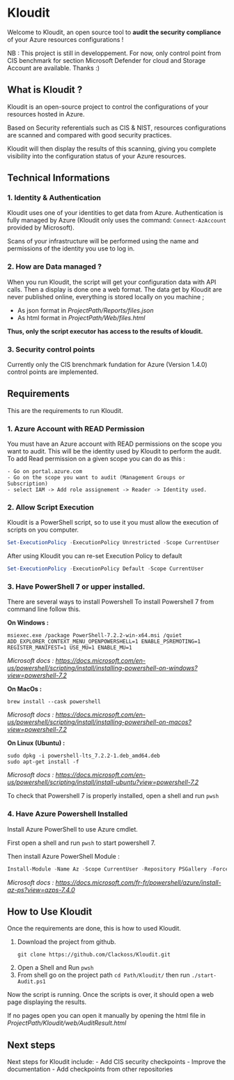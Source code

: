 # Kloudit

Welcome to Kloudit, an open source tool to **audit the security compliance** of your Azure resources configurations !

NB : This project is still in developpement. For now, only control point from CIS benchmark for section Microsoft Defender for cloud and Storage Account are available.
Thanks :)

## What is Kloudit ?

Kloudit is an open-source project to control the configurations of your resources hosted in Azure.

Based on Security referentials such as CIS & NIST, resources configurations are scanned and compared with good security practices.

Kloudit will then display the results of this scanning, giving you complete visibility into the configuration status of your Azure resources.

## Technical Informations

### 1. Identity & Authentication
Kloudit uses one of your identities to get data from Azure. Authentication is fully managed by Azure (Kloudit only uses the command: `Connect-AzAccount` provided by Microsoft).

Scans of your infrastructure will be performed using the name and permissions of the identity you use to log in.

### 2. How are Data managed ?
When you run Kloudit, the script will get your configuration data with API calls.
Then a display is done one a web format.
The data get by Kloudit are never published online, everything is stored locally on you machine ;
 - As json format in *ProjectPath/Reports/files.json*
 - As html format in *ProjectPath/Web/files.html* 

**Thus, only the script executor has access to the results of kloudit.**

### 3. Security control points
Currently only the CIS brenchmark fundation for Azure (Version 1.4.0) control points are implemented.



## Requirements
This are the requirements to run Kloudit.

### 1. Azure Account with READ Permission
You must have an Azure account with READ permissions on the scope you want to audit. This will be the identity used by Kloudit to perform the audit.
To add Read permission on a given scope you can do as this :

    - Go on portal.azure.com
    - Go on the scope you want to audit (Management Groups or Subscription)
    - select IAM -> Add role assignement -> Reader -> Identity used.

### 2. Allow Script Execution
Kloudit is a PowerShell script, so to use it you must allow the execution of scripts on you computer.

```Powershell
Set-ExecutionPolicy -ExecutionPolicy Unrestricted -Scope CurrentUser
```

After using Kloudit you can re-set Execution Policy to default
```Powershell
Set-ExecutionPolicy -ExecutionPolicy Default -Scope CurrentUser
```

### 3. Have PowerShell 7 or upper installed.
There are several ways to install Powershell
To install Powershell 7 from command line follow this.

**On Windows :**

```
msiexec.exe /package PowerShell-7.2.2-win-x64.msi /quiet ADD_EXPLORER_CONTEXT_MENU_OPENPOWERSHELL=1 ENABLE_PSREMOTING=1 REGISTER_MANIFEST=1 USE_MU=1 ENABLE_MU=1
```

*Microsoft docs : https://docs.microsoft.com/en-us/powershell/scripting/install/installing-powershell-on-windows?view=powershell-7.2*

**On MacOs :**

```
brew install --cask powershell
```

*Microsoft docs : https://docs.microsoft.com/en-us/powershell/scripting/install/installing-powershell-on-macos?view=powershell-7.2*

**On Linux (Ubuntu) :**

```
sudo dpkg -i powershell-lts_7.2.2-1.deb_amd64.deb
sudo apt-get install -f
```

*Microsoft docs : https://docs.microsoft.com/en-us/powershell/scripting/install/install-ubuntu?view=powershell-7.2*

To check that Powershell 7 is properly installed, open a shell and run `pwsh`

### 4. Have Azure Powershell Installed
Install Azure PowerShell to use Azure cmdlet.

First open a shell and run `pwsh` to start powershell 7.

Then install Azure PowerShell Module :
```Powershell
Install-Module -Name Az -Scope CurrentUser -Repository PSGallery -Force
```

*Microsoft docs : https://docs.microsoft.com/fr-fr/powershell/azure/install-az-ps?view=azps-7.4.0*

## How to Use Kloudit
Once the requirements are done, this is how to used Kloudit.

1. Download the project from github.
    ```
    git clone https://github.com/Clackoss/Kloudit.git
    ```
2. Open a Shell and Run `pwsh`
3. From shell go on the project path `cd Path/Kloudit/` then run `./start-Audit.ps1`

Now the script is running. Once the scripts is over, it should open a web page displaying the results.

If no pages open you can open it manually by opening the html file in *ProjectPath/Kloudit/web/AuditResult.html*

## Next steps
Next steps for Kloudit include:
    - Add CIS security checkpoints
    - Improve the documentation
    - Add checkpoints from other repositories